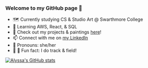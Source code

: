 ### Welcome to my GitHub page 👋

- 🗺  Currently studying CS & Studio Art @ Swarthmore College
- 🌱  Learning AWS, React, & SQL
- 🎨  Check out my projects & paintings [here](https://www.alyssamzhang.com/)!
- 📫  Connect with me on [my LinkedIn](https://www.linkedin.com/in/alyssa-zhang-13697a187/)
- 🍄  Pronouns: she/her
- 🐢 💨  Fun fact: I do track & field!

[![Alyssa's GitHub stats](https://github-readme-stats.vercel.app/api?username=amzhang02&include_all_commits=true&count_private=true&show_icons=true&hide=stars&theme=radical)](https://github.com/amzhang02/github-readme-stats)
